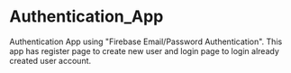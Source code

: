 # Authentication_App
Authentication App using "Firebase Email/Password Authentication". This app has register page to create new user and login page to login already created user account.   

